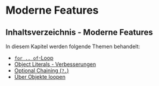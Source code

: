 # Moderne Features

## Inhaltsverzeichnis - Moderne Features

In diesem Kapitel werden folgende Themen behandelt:

- [`for .. of`-Loop](For-Of-Loop.md)
- [Object Literals - Verbesserungen](Object-Literals-Verbesserungen.md)
- [Optional Chaining (`?.`)](Optional-Chaining.md)
- [Über Objekte loopen](Über-Objekte-loopen.md)
